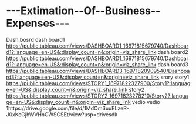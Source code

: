 # ---Extimation--Of--Business--Expenses---
Dash bosrd
dash board1 https://public.tableau.com/views/DASHBOARD1_16971815679740/Dashboard1?:language=en-US&:display_count=n&:origin=viz_share_link
dash board2 https://public.tableau.com/views/DASHBOARD1_16971815679740/Dashboard1?:language=en-US&:display_count=n&:origin=viz_share_link
dash board3 https://public.tableau.com/views/DASHBOARD3_16971820909540/Dashboard3?:language=en-US&:display_count=n&:origin=viz_share_link
srory
story1 https://public.tableau.com/views/STORY1_16971822327900/Story1?:language=en-US&:display_count=n&:origin=viz_share_link
story2 https://public.tableau.com/views/STORY2_16971823278210/Story2?:language=en-US&:display_count=n&:origin=viz_share_link
vedio
vedio 1https://drive.google.com/file/d/1MdOm6uuELzeR-J0xKcGjhWVHnCWSCSEt/view?usp=drivesdk 
